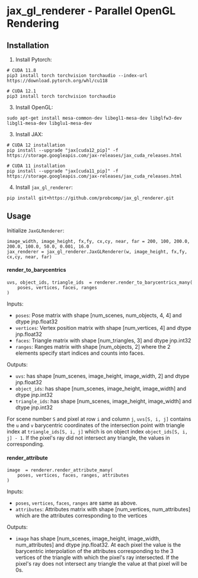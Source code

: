 # jax_gl_renderer - Parallel OpenGL Rendering

## Installation

1. Install Pytorch:
```
# CUDA 11.8
pip3 install torch torchvision torchaudio --index-url https://download.pytorch.org/whl/cu118

# CUDA 12.1
pip3 install torch torchvision torchaudio
```
3. Install OpenGL:
```
sudo apt-get install mesa-common-dev libegl1-mesa-dev libglfw3-dev libgl1-mesa-dev libglu1-mesa-dev
```
3. Install JAX:
```
# CUDA 12 installation
pip install --upgrade "jax[cuda12_pip]" -f https://storage.googleapis.com/jax-releases/jax_cuda_releases.html

# CUDA 11 installation
pip install --upgrade "jax[cuda11_pip]" -f https://storage.googleapis.com/jax-releases/jax_cuda_releases.html
```
4. Install `jax_gl_renderer`:
```
pip install git+https://github.com/probcomp/jax_gl_renderer.git
```

## Usage

Initialize `JaxGLRenderer`:
```
image_width, image_height, fx,fy, cx,cy, near, far = 200, 100, 200.0, 200.0, 100.0, 50.0, 0.001, 16.0
jax_renderer = jax_gl_renderer.JaxGLRenderer(w, image_height, fx,fy, cx,cy, near, far)
```

#### render_to_barycentrics
```
uvs, object_ids, triangle_ids  = renderer.render_to_barycentrics_many(
    poses, vertices, faces, ranges
)
```

Inputs:
-  `poses`: Pose matrix with shape [num_scenes, num_objects, 4, 4] and dtype jnp.float32
-  `vertices`: Vertex position matrix with shape [num_vertices, 4] and dtype jnp.float32
-  `faces`: Triangle matrix with shape [num_triangles, 3] and dtype jnp.int32
-  `ranges`: Ranges matrix with shape [num_objects, 2] where the 2 elements specify start indices and counts into faces.

Outputs:
- `uvs`: has shape [num_scenes, image_height, image_width, 2] and dtype jnp.float32
- `object_ids`: has shape [num_scenes, image_height, image_width] and dtype jnp.int32
- `triangle_ids`: has shape [num_scenes, image_height, image_width] and dtype jnp.int32

For scene number `S` and pixel at row `i` and column `j`, `uvs[S, i, j]` contains the `u` and `v` barycentric coordinates of the intersection point with triangle index at `triangle_ids[S, i, j]` which is on object index `object_ids[S, i, j] - 1`. If the pixel's ray did not intersect any triangle, the values in corresponding.

#### render_attribute
```
image  = renderer.render_attribute_many(
    poses, vertices, faces, ranges, attributes
)
```
Inputs:
-  `poses`, `vertices`, `faces`, `ranges` are same as above.
-  `attributes`: Attributes matrix with shape [num_vertices, num_attributes] which are the attributes corresponding to the vertices

Outputs:
- `image` has shape [num_scenes, image_height, image_width, num_attributes] and dtype jnp.float32.  At each pixel the value is the barycentric interpolation of the attributes corresponding to the 3 vertices of the triangle with which the pixel's ray intersected. If the pixel's ray does not intersect any triangle the value at that pixel will be 0s.

